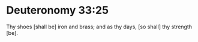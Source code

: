# Deuteronomy 33:25

Thy shoes [shall be] iron and brass; and as thy days, [so shall] thy strength [be].